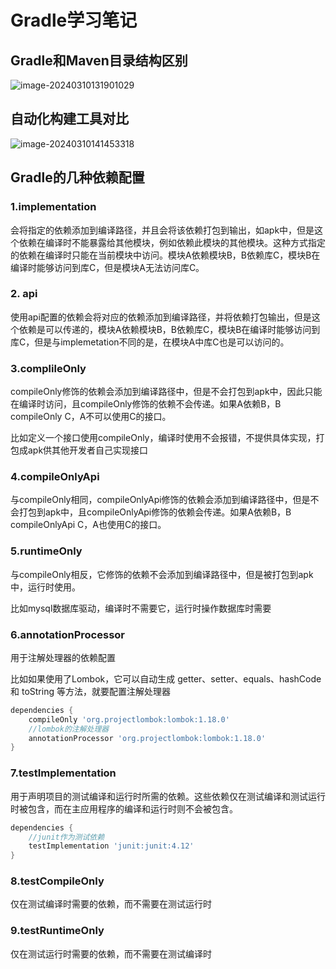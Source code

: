 # Gradle学习笔记

## Gradle和Maven目录结构区别

![image-20240310131901029](https://markdownresource.oss-cn-beijing.aliyuncs.com/markdown/202403101319195.png)

## 自动化构建工具对比

![image-20240310141453318](https://markdownresource.oss-cn-beijing.aliyuncs.com/markdown/202403101414436.png)

## Gradle的几种依赖配置

### 1.implementation

会将指定的依赖添加到编译路径，并且会将该依赖打包到输出，如apk中，但是这个依赖在编译时不能暴露给其他模块，例如依赖此模块的其他模块。这种方式指定的依赖在编译时只能在当前模块中访问。模块A依赖模块B，B依赖库C，模块B在编译时能够访问到库C，但是模块A无法访问库C。

### 2. api

使用api配置的依赖会将对应的依赖添加到编译路径，并将依赖打包输出，但是这个依赖是可以传递的，模块A依赖模块B，B依赖库C，模块B在编译时能够访问到库C，但是与implemetation不同的是，在模块A中库C也是可以访问的。

### 3.complileOnly

compileOnly修饰的依赖会添加到编译路径中，但是不会打包到apk中，因此只能在编译时访问，且compileOnly修饰的依赖不会传递。如果A依赖B，B compileOnly C，A不可以使用C的接口。

比如定义一个接口使用compileOnly，编译时使用不会报错，不提供具体实现，打包成apk供其他开发者自己实现接口

### 4.compileOnlyApi

与compileOnly相同，compileOnlyApi修饰的依赖会添加到编译路径中，但是不会打包到apk中，且compileOnlyApi修饰的依赖会传递。如果A依赖B，B compileOnlyApi C，A也使用C的接口。

### 5.runtimeOnly

与compileOnly相反，它修饰的依赖不会添加到编译路径中，但是被打包到apk中，运行时使用。

比如mysql数据库驱动，编译时不需要它，运行时操作数据库时需要

### 6.annotationProcessor

用于注解处理器的依赖配置

比如如果使用了Lombok，它可以自动生成 getter、setter、equals、hashCode 和 toString 等方法，就要配置注解处理器

```groovy
dependencies {
    compileOnly 'org.projectlombok:lombok:1.18.0'
    //lombok的注解处理器
    annotationProcessor 'org.projectlombok:lombok:1.18.0'
}
```

### 7.testImplementation

用于声明项目的测试编译和运行时所需的依赖。这些依赖仅在测试编译和测试运行时被包含，而在主应用程序的编译和运行时则不会被包含。

```groovy
dependencies {
    //junit作为测试依赖
    testImplementation 'junit:junit:4.12'
}
```

### 8.testCompileOnly

仅在测试编译时需要的依赖，而不需要在测试运行时

### 9.testRuntimeOnly

仅在测试运行时需要的依赖，而不需要在测试编译时